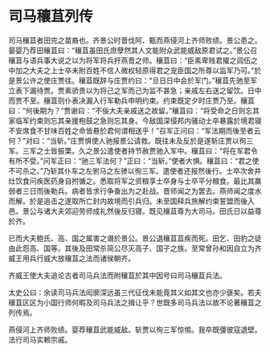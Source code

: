 # 司马穰苴列传

司马穰苴者田完之苗裔也。齐景公时晋伐阿、甄而燕侵河上齐师败绩。景公患之。晏婴乃荐田穰苴曰：“穰苴虽田氏庶孽然其人文能附众武能威敌原君试之。”景公召穰苴与语兵事大说之以为将军将兵扞燕晋之师。穰苴曰：“臣素卑贱君擢之闾伍之中加之大夫之上士卒未附百姓不信人微权轻原得君之宠臣国之所尊以监军乃可。”於是景公许之使庄贾往。穰苴既辞与庄贾约曰：“旦日日中会於军门。”穰苴先驰至军立表下漏待贾。贾素骄贵以为将己之军而己为监不甚急；亲戚左右送之留饮。日中而贾不至。穰苴则仆表决漏入行军勒兵申明约束。约束既定夕时庄贾乃至。穰苴曰：“何後期为？”贾谢曰：“不佞大夫亲戚送之故留。”穰苴曰：“将受命之日则忘其家临军约束则忘其亲援枹鼓之急则忘其身。今敌国深侵邦内骚动士卒暴露於境君寝不安席食不甘味百姓之命皆悬於君何谓相送乎！”召军正问曰：“军法期而後至者云何？”对曰：“当斩。”庄贾惧使人驰报景公请救。既往未及反於是遂斩庄贾以徇三军。三军之士皆振栗。久之景公遣使者持节赦贾驰入军中。穰苴曰：“将在军君令有所不受。”问军正曰：“驰三军法何？”正曰：“当斩。”使者大惧。穰苴曰：“君之使不可杀之。”乃斩其仆车之左驸马之左骖以徇三军。遣使者还报然後行。士卒次舍井灶饮食问疾医药身自拊循之。悉取将军之资粮享士卒身与士卒平分粮食。最比其羸弱者三日而後勒兵。病者皆求行争奋出为之赴战。晋师闻之为罢去。燕师闻之度水而解。於是追击之遂取所亡封内故境而引兵归。未至国释兵旅解约束誓盟而後入邑。景公与诸大夫郊迎劳师成礼然後反归寝。既见穰苴尊为大司马。田氏日以益尊於齐。

已而大夫鲍氏、高、国之属害之谮於景公。景公退穰苴苴疾而死。田乞、田豹之徒由此怨高、国等。其後及田常杀简公尽灭高子、国子之族。至常曾孙和因自立为齐威王用兵行威大放穰苴之法而诸侯朝齐。

齐威王使大夫追论古者司马兵法而附穰苴於其中因号曰司马穰苴兵法。

太史公曰：余读司马兵法闳廓深远虽三代征伐未能竟其义如其文也亦少襃矣。若夫穰苴区区为小国行师何暇及司马兵法之揖让乎？世既多司马兵法以故不论著穰苴之列传焉。

燕侵河上齐师败绩。婴荐穰苴武能威敌。斩贾以徇三军惊惕。我卒既彊彼寇退壁。法行司马实赖宗戚。

